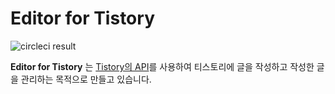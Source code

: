 # Editor for Tistory

![circleci result](https://circleci.com/gh/joostory/tistory-editor/tree/master.png)

**Editor for Tistory** 는 [Tistory의 API](http://www.tistory.com/guide/api/oauth)를 사용하여 티스토리에 글을 작성하고 작성한 글을 관리하는 목적으로 만들고 있습니다.

